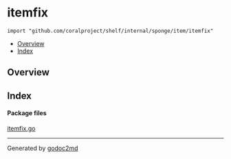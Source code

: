 

# itemfix
`import "github.com/coralproject/shelf/internal/sponge/item/itemfix"`

* [Overview](#pkg-overview)
* [Index](#pkg-index)

## <a name="pkg-overview">Overview</a>



## <a name="pkg-index">Index</a>


#### <a name="pkg-files">Package files</a>
[itemfix.go](/src/github.com/coralproject/shelf/internal/sponge/item/itemfix/itemfix.go) 










- - -
Generated by [godoc2md](http://godoc.org/github.com/davecheney/godoc2md)
